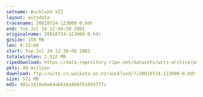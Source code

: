 ```yaml
---
setname: Auckland VII
layout: witsdata
tracename: 20010724-123000-0.hdr
end: Tue Jul 24 12:44:59 2001
originalname: 20010724-123000-0.hdr
gzsize: 159 MB
len: 0:15:00
start: Tue Jul 24 12:30:00 2001
totalwirelen: 2,522 MB
ripedownload: https://data-repository.ripe.net/datasets/wits-archive/pma/long/auck/7//20010724-123000-0.hdr.gz
pkts: 49 million
download: ftp://wits.cs.waikato.ac.nz/auckland/7/20010724-123000-0.hdr.gz
size: 571 MB
md5: 481c2416e0a84ab626a4b0f81893777c
---
```

